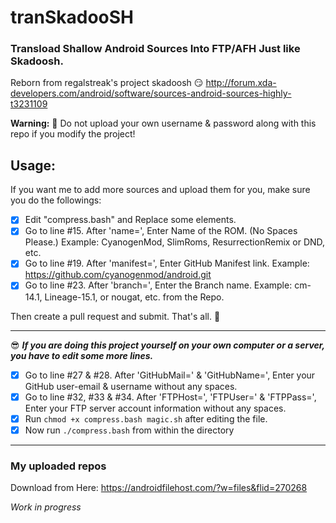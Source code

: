 # tranSkadooSH
### Transload Shallow Android Sources Into FTP/AFH Just like Skadoosh.
Reborn from regalstreak's project skadoosh 😏
http://forum.xda-developers.com/android/software/sources-android-sources-highly-t3231109

**Warning:** 🚨 Do not upload your own username & password along with this repo if you modify the project!

## Usage:
If you want me to add more sources and upload them for you, make sure you do the followings:

- [x] Edit "compress.bash" and Replace some elements.
- [x] Go to line #15. After 'name=', Enter Name of the ROM. (No Spaces Please.) Example: CyanogenMod, SlimRoms, ResurrectionRemix or DND, etc.
- [x] Go to line #19. After 'manifest=', Enter GitHub Manifest link. Example: https://github.com/cyanogenmod/android.git
- [x] Go to line #23. After 'branch=', Enter the Branch name. Example: cm-14.1, Lineage-15.1, or nougat, etc. from the Repo.

Then create a pull request and submit.
That's all. 💖

---

😎 **_If you are doing this project yourself on your own computer or a server, you have to edit some more lines._**

- [x] Go to line #27 & #28. After 'GitHubMail=' & 'GitHubName=', Enter your GitHub user-email & username without any spaces.
- [x] Go to line #32, #33 & #34. After 'FTPHost=', 'FTPUser=' & 'FTPPass=', Enter your FTP server account information without any spaces.
- [x] Run `chmod +x compress.bash magic.sh` after editing the file.
- [x] Now run `./compress.bash` from within the directory

---

### My uploaded repos
Download from Here: https://androidfilehost.com/?w=files&flid=270268

_Work in progress_

